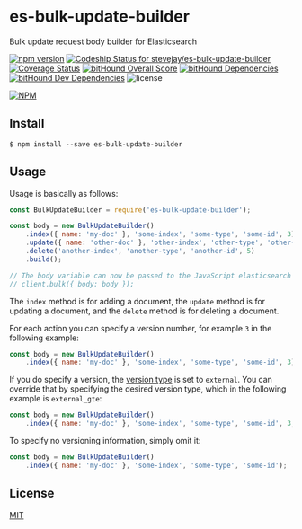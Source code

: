 # es-bulk-update-builder

Bulk update request body builder for Elasticsearch

[![npm version](https://badge.fury.io/js/es-bulk-update-builder.svg)](https://badge.fury.io/js/es-bulk-update-builder)
[![Codeship Status for stevejay/es-bulk-update-builder](https://app.codeship.com/projects/6cc5dcf0-aa06-0134-4024-3e211d17d664/status?branch=master)](https://app.codeship.com/projects/191800)
[![Coverage Status](https://coveralls.io/repos/github/stevejay/es-bulk-update-builder/badge.svg?branch=master)](https://coveralls.io/github/stevejay/es-bulk-update-builder?branch=master)
[![bitHound Overall Score](https://www.bithound.io/github/stevejay/es-bulk-update-builder/badges/score.svg)](https://www.bithound.io/github/stevejay/es-bulk-update-builder)
[![bitHound Dependencies](https://www.bithound.io/github/stevejay/es-bulk-update-builder/badges/dependencies.svg)](https://www.bithound.io/github/stevejay/es-bulk-update-builder/master/dependencies/npm)
[![bitHound Dev Dependencies](https://www.bithound.io/github/stevejay/es-bulk-update-builder/badges/devDependencies.svg)](https://www.bithound.io/github/stevejay/es-bulk-update-builder/master/dependencies/npm)
![license](https://img.shields.io/npm/l/es-bulk-update-builder.svg)

[![NPM](https://nodei.co/npm/es-bulk-update-builder.png)](https://nodei.co/npm/es-bulk-update-builder/)

## Install

```
$ npm install --save es-bulk-update-builder
```

## Usage

Usage is basically as follows:

```js
const BulkUpdateBuilder = require('es-bulk-update-builder');

const body = new BulkUpdateBuilder()
    .index({ name: 'my-doc' }, 'some-index', 'some-type', 'some-id', 3)
    .update({ name: 'other-doc' }, 'other-index', 'other-type', 'other-id', 4)
    .delete('another-index', 'another-type', 'another-id', 5)
    .build();

// The body variable can now be passed to the JavaScript elasticsearch client, e.g.:
// client.bulk({ body: body });
```

The `index` method is for adding a document, the `update` method is for updating a document, and the `delete` method is for deleting a document.

For each action you can specify a version number, for example `3` in the following example:

```js
const body = new BulkUpdateBuilder()
    .index({ name: 'my-doc' }, 'some-index', 'some-type', 'some-id', 3);
```

If you do specify a version, the [version type](https://www.elastic.co/guide/en/elasticsearch/reference/current/docs-index_.html#_version_types) is set to `external`. You can override that by specifying the desired version type, which in the following example is `external_gte`:

```js
const body = new BulkUpdateBuilder()
    .index({ name: 'my-doc' }, 'some-index', 'some-type', 'some-id', 3, 'external_gte');
```

To specify no versioning information, simply omit it:

```js
const body = new BulkUpdateBuilder()
    .index({ name: 'my-doc' }, 'some-index', 'some-type', 'some-id');
```

## License

[MIT](LICENSE)
